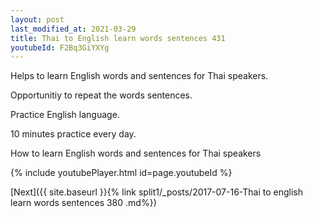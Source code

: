 ```yaml
---
layout: post
last_modified_at: 2021-03-29
title: Thai to English learn words sentences 431 
youtubeId: F2Bq3GiYXYg
---
```

 
 
Helps to learn English words and sentences for Thai speakers.

Opportunitiy to repeat the words sentences. 

Practice English language. 
 
10 minutes practice every day. 
 
How to learn English words and sentences for Thai speakers 
 
{% include youtubePlayer.html id=page.youtubeId %}
 
 
[Next]({{ site.baseurl }}{% link  split1/_posts/2017-07-16-Thai to english learn words sentences 380 .md%})
 
